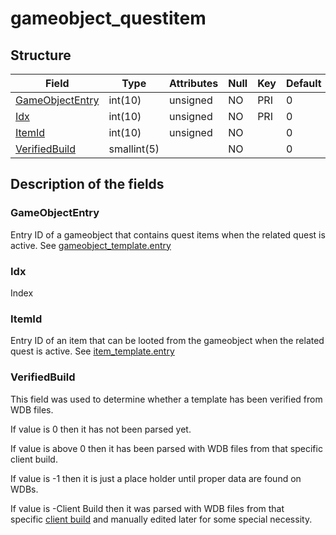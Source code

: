 # gameobject\_questitem

## Structure

| Field                               | Type        | Attributes | Null | Key | Default | Extra | Comment |
|-------------------------------------|-------------|------------|------|-----|---------|-------|---------|
| [GameObjectEntry](#gameobjectentry) | int(10)     | unsigned   | NO   | PRI | 0       |       |         |
| [Idx](#idx)                         | int(10)     | unsigned   | NO   | PRI | 0       |       |         |
| [ItemId](#itemid)                   | int(10)     | unsigned   | NO   |     | 0       |       |         |
| [VerifiedBuild](#verifiedbuild)     | smallint(5) |            | NO   |     | 0       |       |         |

## Description of the fields

### GameObjectEntry

Entry ID of a gameobject that contains quest items when the related quest is active. See [gameobject_template.entry](gameobject_template.md#entry)

### Idx

Index

### ItemId

Entry ID of an item that can be looted from the gameobject when the related quest is active. See [item_template.entry](item_template.md#entry)

### VerifiedBuild

This field was used to determine whether a template has been verified from WDB files.

If value is 0 then it has not been parsed yet.

If value is above 0 then it has been parsed with WDB files from that specific client build.

If value is -1 then it is just a place holder until proper data are found on WDBs.

If value is -Client Build then it was parsed with WDB files from that specific [client build](../auth/realmlist.md#gamebuild "DB:Auth:realmlist") and manually edited later for some special necessity.
